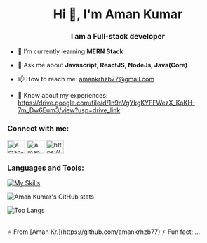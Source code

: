 
 <h1 align="center">Hi 👋, I'm Aman Kumar</h1>
 <h3 align="center">I am a Full-stack developer</h3>

- 🌱 I’m currently learning **MERN Stack**
  
- 💬 Ask me about **Javascript, ReactJS, NodeJs, Java(Core)**
  
- 📫 How to reach me: amankrhzb77@gmail.com
  
- 📄 Know about my experiences: https://drive.google.com/file/d/1n9nVgYkgKYFFWezX_KoKH-7m_Dw6Eum3/view?usp=drive_link

  
<h3 align="left">Connect with me:</h3>
<p align="left">
<a href="https://www.linkedin.com/in/aman-kumar-73453223b" target="blank"><img align="center" src="https://raw.githubusercontent.com/rahuldkjain/github-profile-readme-generator/master/src/images/icons/Social/linked-in-alt.svg" alt="aman-kumar-73453223b" height="30" width="40" /></a>
<a href="https://leetcode.com/u/amankrhzb/" target="blank"><img align="center" src="https://raw.githubusercontent.com/rahuldkjain/github-profile-readme-generator/master/src/images/icons/Social/leet-code.svg" alt="amankrhzb" height="30" width="40" /></a>
<a href="https://www.geeksforgeeks.org/user/amankrhzb77" target="blank"><img align="center" src="https://raw.githubusercontent.com/rahuldkjain/github-profile-readme-generator/master/src/images/icons/Social/geeks-for-geeks.svg" alt="https://www.geeksforgeeks.org/user/amankrhzb77" height="30" width="40" /></a>
</p>

### Languages and Tools:
[![My Skills](https://skillicons.dev/icons?i=react,nodejs,mongodb,bootstrap,springboot,java,javascript,git,postman,xd&perline=5)](https://skillicons.dev)

![Aman Kumar's GitHub stats](https://github-readme-stats.vercel.app/api?username=amankrhzb77&show_icons=true&theme=dark)

![Top Langs](https://github-readme-stats.vercel.app/api/top-langs/?username=amankrhzb77&theme=dark)


<br>
⭐️ From [Aman Kr.](https://github.com/amankrhzb77) ⚡ Fun fact: ...
